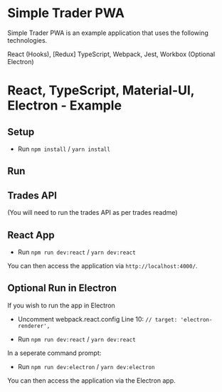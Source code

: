 # Simple Trader PWA

Simple Trader PWA is an example application that uses the following technologies.

React (Hooks), 
[Redux]
TypeScript, 
Webpack, 
Jest, 
Workbox
(Optional Electron)

# React, TypeScript, Material-UI, Electron - Example

## Setup

- Run `npm install` / `yarn install`

## Run

## Trades API

(You will need to run the trades API as per trades readme)

## React App

- Run `npm run dev:react` / `yarn dev:react`

You can then access the application via `http://localhost:4000/`.

## Optional Run in Electron

If you wish to run the app in Electron

- Uncomment webpack.react.config Line 10:
   `// target: 'electron-renderer',`

- Run `npm run dev:react` / `yarn dev:react`

In a seperate command prompt:
- Run `npm run dev:electron` / `yarn dev:electron`

You can then access the application via the Electron app.
